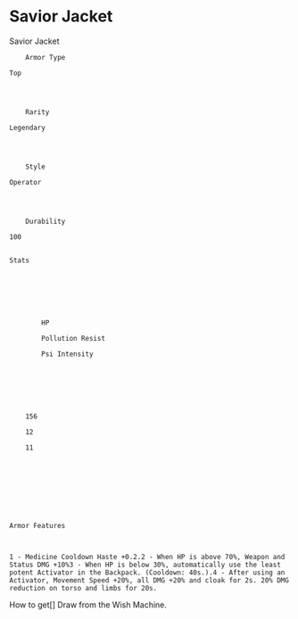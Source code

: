 # Savior Jacket

Savior Jacket


	
		
		
	
	



	
		Armor Type
	
	Top



	
		Rarity
	
	Legendary



	
		Style
	
	Operator



	
		Durability
	
	100


	Stats

	
	
	
	
		
		
			HP
		
			Pollution Resist
		
			Psi Intensity
		
		
	
	
	
	
	
		156
	
		12
	
		11
	
	
	






	Armor Features


	
	1 - Medicine Cooldown Haste +0.2.2 - When HP is above 70%, Weapon and Status DMG +10%3 - When HP is below 30%, automatically use the least potent Activator in the Backpack. (Cooldown: 40s.).4 - After using an Activator, Movement Speed +20%, all DMG +20% and cloak for 2s. 20% DMG reduction on torso and limbs for 20s.







How to get[]
Draw from the Wish Machine.
